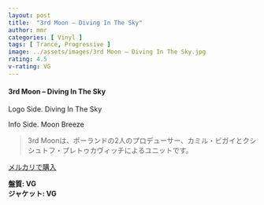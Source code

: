 ```yaml
---
layout: post
title:  "3rd Moon – Diving In The Sky"
author: mmr
categories: [ Vinyl ]
tags: [ Trance, Progressive ]
image: ../assets/images/3rd Moon – Diving In The Sky.jpg
rating: 4.5
v-rating: VG
---
```


#### 3rd Moon – Diving In The Sky

Logo Side. Diving In The Sky

Info Side. Moon Breeze

> 3rd Moonは、ポーランドの2人のプロデューサー、カミル・ビガイとクシシュトフ・プレトゥカヴィッチによるユニットです。


[メルカリで購入](https://jp.mercari.com/item/m14981845406)

<div class="mt-4 mb-4 d-flex align-items-center">
<strong class="mr-1">盤質: VG</strong>
</div>
<div class="mt-4 mb-4 d-flex align-items-center">
<strong class="mr-1">ジャケット: VG</strong>
</div>
